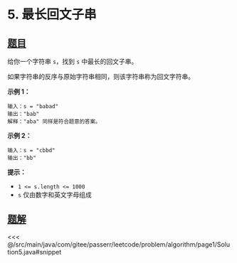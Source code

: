 # 5. 最长回文子串

## [题目](https://leetcode.cn/problems/longest-palindromic-substring/)
给你一个字符串 `s`，找到 `s` 中最长的回文子串。

如果字符串的反序与原始字符串相同，则该字符串称为回文字符串。

**示例 1：**

```
输入：s = "babad"
输出："bab"
解释："aba" 同样是符合题意的答案。
```

**示例 2：**

```
输入：s = "cbbd"
输出："bb"
```

**提示：**

* `1 <= s.length <= 1000`
* `s` 仅由数字和英文字母组成


## [题解](https://github.com/PasseRR/JavaLeetCode/blob/master/src/main/java/com/gitee/passerr/leetcode/problem/algorithm/page1/Solution5.java)

<<< @/src/main/java/com/gitee/passerr/leetcode/problem/algorithm/page1/Solution5.java#snippet
